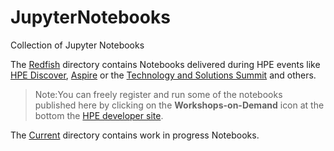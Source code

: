 # JupyterNotebooks

Collection of Jupyter Notebooks

The [Redfish](Redfish) directory contains Notebooks delivered during HPE events like [HPE Discover](https://www.hpe.com/us/en/discover.html), [Aspire](https://www.hpeaspire.com/) or the [Technology and Solutions Summit](https://h41382.www4.hpe.com/tss/) and others.

> Note:You can freely register and run some of the notebooks published here by clicking on the **Workshops-on-Demand** icon at the bottom  the [HPE developer site](https://developer.hpe.com).

The [Current](Current) directory contains work in progress Notebooks.
